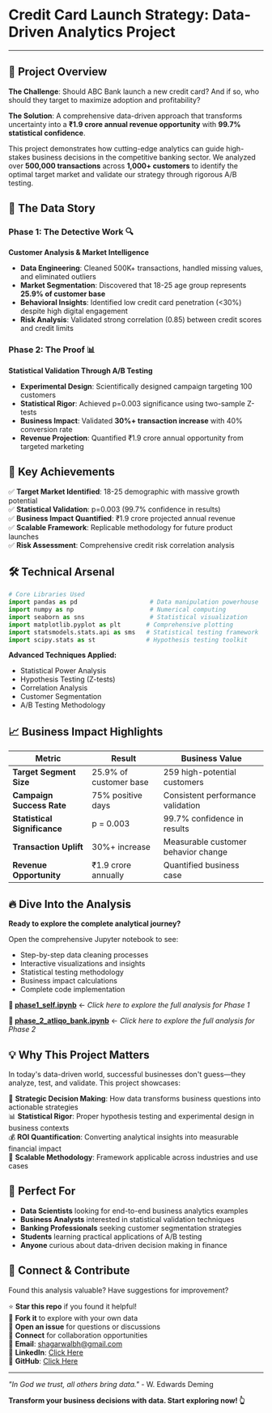 # Credit Card Launch Strategy: Data-Driven Analytics Project
***

## 🎯 Project Overview

**The Challenge**: Should ABC Bank launch a new credit card? And if so, who should they target to maximize adoption and profitability?

**The Solution**: A comprehensive data-driven approach that transforms uncertainty into a **₹1.9 crore annual revenue opportunity** with **99.7% statistical confidence**.

This project demonstrates how cutting-edge analytics can guide high-stakes business decisions in the competitive banking sector. We analyzed over **500,000 transactions** across **1,000+ customers** to identify the optimal target market and validate our strategy through rigorous A/B testing.

## 🚀 The Data Story

### Phase 1: The Detective Work 🔍
**Customer Analysis & Market Intelligence**
- **Data Engineering**: Cleaned 500K+ transactions, handled missing values, and eliminated outliers
- **Market Segmentation**: Discovered that 18-25 age group represents **25.9% of customer base**
- **Behavioral Insights**: Identified low credit card penetration (<30%) despite high digital engagement
- **Risk Analysis**: Validated strong correlation (0.85) between credit scores and credit limits

### Phase 2: The Proof 📊  
**Statistical Validation Through A/B Testing**
- **Experimental Design**: Scientifically designed campaign targeting 100 customers
- **Statistical Rigor**: Achieved p=0.003 significance using two-sample Z-tests
- **Business Impact**: Validated **30%+ transaction increase** with 40% conversion rate
- **Revenue Projection**: Quantified ₹1.9 crore annual opportunity from targeted marketing

## 🎯 Key Achievements

✅ **Target Market Identified**: 18-25 demographic with massive growth potential  
✅ **Statistical Validation**: p=0.003 (99.7% confidence in results)  
✅ **Business Impact Quantified**: ₹1.9 crore projected annual revenue  
✅ **Scalable Framework**: Replicable methodology for future product launches  
✅ **Risk Assessment**: Comprehensive credit risk correlation analysis  

## 🛠️ Technical Arsenal

```python
# Core Libraries Used
import pandas as pd                    # Data manipulation powerhouse
import numpy as np                     # Numerical computing
import seaborn as sns                  # Statistical visualization
import matplotlib.pyplot as plt       # Comprehensive plotting
import statsmodels.stats.api as sms   # Statistical testing framework
import scipy.stats as st              # Hypothesis testing toolkit
```

**Advanced Techniques Applied:**
- Statistical Power Analysis
- Hypothesis Testing (Z-tests)
- Correlation Analysis
- Customer Segmentation
- A/B Testing Methodology

## 📈 Business Impact Highlights

| Metric | Result | Business Value |
|--------|--------|----------------|
| **Target Segment Size** | 25.9% of customer base | 259 high-potential customers |
| **Campaign Success Rate** | 75% positive days | Consistent performance validation |
| **Statistical Significance** | p = 0.003 | 99.7% confidence in results |
| **Transaction Uplift** | 30%+ increase | Measurable customer behavior change |
| **Revenue Opportunity** | ₹1.9 crore annually | Quantified business case |

## 🔥 Dive Into the Analysis

**Ready to explore the complete analytical journey?**

Open the comprehensive Jupyter notebook to see:
- Step-by-step data cleaning processes
- Interactive visualizations and insights
- Statistical testing methodology
- Business impact calculations
- Complete code implementation

**📓 [phase1_self.ipynb](./phase1_self.ipynb)** ← *Click here to explore the full analysis for Phase 1*

**📓 [phase_2_atliqo_bank.ipynb](./phase_2_atliqo_bank.ipynb)** ← *Click here to explore the full analysis for Phase 2*

## 💡 Why This Project Matters

In today's data-driven world, successful businesses don't guess—they analyze, test, and validate. This project showcases:

🎯 **Strategic Decision Making**: How data transforms business questions into actionable strategies  
📊 **Statistical Rigor**: Proper hypothesis testing and experimental design in business contexts  
💰 **ROI Quantification**: Converting analytical insights into measurable financial impact  
🔄 **Scalable Methodology**: Framework applicable across industries and use cases  

## 🌟 Perfect For

- **Data Scientists** looking for end-to-end business analytics examples
- **Business Analysts** interested in statistical validation techniques  
- **Banking Professionals** seeking customer segmentation strategies
- **Students** learning practical applications of A/B testing
- **Anyone** curious about data-driven decision making in finance

## 🤝 Connect & Contribute

Found this analysis valuable? Have suggestions for improvement? 

⭐ **Star this repo** if you found it helpful!  
🍴 **Fork it** to explore with your own data  
💬 **Open an issue** for questions or discussions  
📧 **Connect** for collaboration opportunities  
📧 **Email**: shagarwalbh@gmail.com  
💼 **LinkedIn**: [Click Here](https://www.linkedin.com/in/shubh-agarwal-20621224b/)  
🐙 **GitHub**: [Click Here](https://github.com/shubh-ag-git)

***

*"In God we trust, all others bring data."* - W. Edwards Deming

**Transform your business decisions with data. Start exploring now! 👆**
